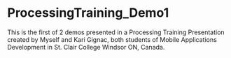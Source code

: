 # ProcessingTraining_Demo1

This is the first of 2 demos presented in a Processing Training Presentation created by Myself and Kari Gignac, both students of Mobile Applications Development in St. Clair College Windsor ON, Canada.

